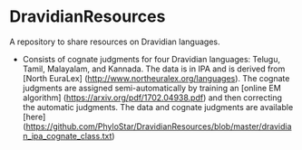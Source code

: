 # DravidianResources
A repository to share resources on Dravidian languages.

* Consists of cognate judgments for four Dravidian languages: Telugu, Tamil, Malayalam, and Kannada. The data is in IPA and is derived from [North EuraLex] (http://www.northeuralex.org/languages). The cognate judgments are assigned semi-automatically by training an [online EM algorithm] (https://arxiv.org/pdf/1702.04938.pdf) and then correcting the automatic judgments. The data and cognate judgments are available [here] (https://github.com/PhyloStar/DravidianResources/blob/master/dravidian_ipa_cognate_class.txt)
